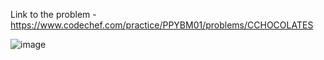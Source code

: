 Link to the problem - https://www.codechef.com/practice/PPYBM01/problems/CCHOCOLATES


![image](https://github.com/Haleshot/Competitive-Programming/assets/57552973/fdc17d9f-91d7-4c50-be90-1d3c9c1af6cc)
